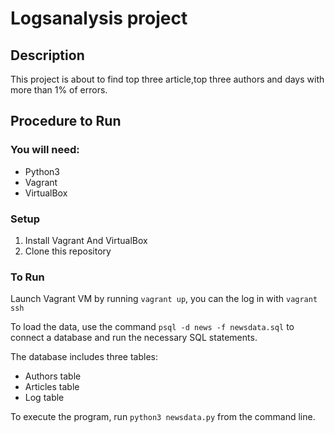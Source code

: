 # Logsanalysis project
## Description
  This project is about to find top three article,top three authors and days with more than 1% of errors.
## Procedure to Run

 ### You will need:
 - Python3
 - Vagrant
 - VirtualBox

 ### Setup
 1. Install Vagrant And VirtualBox
 2. Clone this repository

 ### To Run

 Launch Vagrant VM by running `vagrant up`, you can the log in with `vagrant ssh`

 To load the data, use the command `psql -d news -f newsdata.sql` to connect a database and run the necessary SQL statements.

 The database includes three tables:
 - Authors table
 - Articles table
 - Log table

To execute the program, run `python3 newsdata.py` from the command line.
